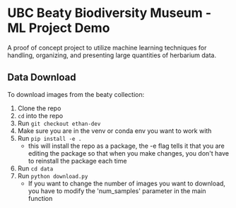 # UBC Beaty Biodiversity Museum - ML Project Demo

A proof of concept project to utilize machine learning techniques for handling, organizing, and presenting large quantities of herbarium data.

## Data Download
To download images from the beaty collection:
1. Clone the repo
2. `cd` into the repo
3. Run `git checkout ethan-dev`
4. Make sure you are in the venv or conda env you want to work with
5. Run `pip install -e .`
    - this will install the repo as a package, the -e flag tells it that you are editing the package so that when you make changes, you don't have to reinstall the package each time
6. Run `cd data`
7. Run `python download.py`
    - If you want to change the number of images you want to download, you have to modify the 'num_samples' parameter in the main function
